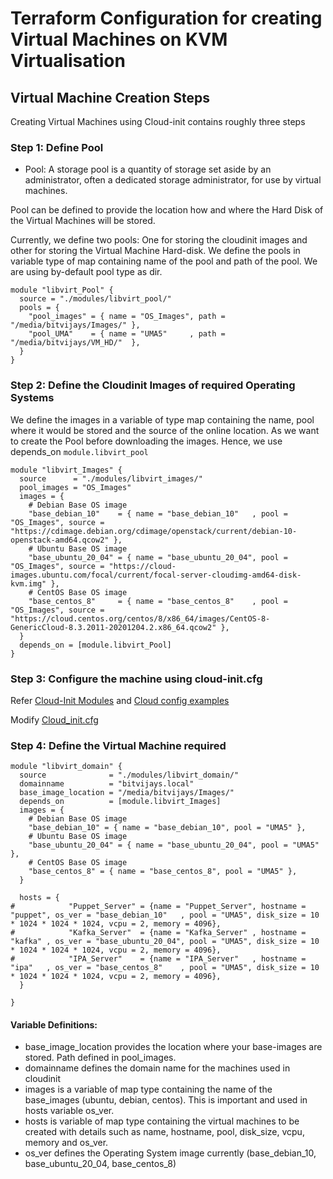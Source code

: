 # Terraform Configuration for creating Virtual Machines on KVM Virtualisation

## Virtual Machine Creation Steps

Creating Virtual Machines using Cloud-init contains roughly three steps

### Step 1: Define Pool 

- Pool: A storage pool is a quantity of storage set aside by an administrator, often a dedicated storage administrator, for use by virtual machines.

Pool can be defined to provide the location how and where the Hard Disk of the Virtual Machines will be stored. 

Currently, we define two pools: One for storing the cloudinit images and other for storing the Virtual Machine Hard-disk. We define the pools in variable type of map containing name of the pool and path of the pool. We are using by-default pool type as dir.

```hcl
module "libvirt_Pool" {
  source = "./modules/libvirt_pool/"
  pools = {
    "pool_images" = { name = "OS_Images", path = "/media/bitvijays/Images/" },
    "pool_UMA"    = { name = "UMA5"     , path = "/media/bitvijays/VM_HD/"  },
  }
}
```


### Step 2: Define the Cloudinit Images of required Operating Systems

We define the images in a variable of type map containing the name, pool where it would be stored and the source of the online location. As we want to create the Pool before downloading the images. Hence, we use depends_on `module.libvirt_pool`

```hcl
module "libvirt_Images" {
  source      = "./modules/libvirt_images/"
  pool_images = "OS_Images"
  images = {
    # Debian Base OS image
    "base_debian_10"    = { name = "base_debian_10"   , pool = "OS_Images", source = "https://cdimage.debian.org/cdimage/openstack/current/debian-10-openstack-amd64.qcow2" },
    # Ubuntu Base OS image
    "base_ubuntu_20_04" = { name = "base_ubuntu_20_04", pool = "OS_Images", source = "https://cloud-images.ubuntu.com/focal/current/focal-server-cloudimg-amd64-disk-kvm.img" },
    # CentOS Base OS image
    "base_centos_8"     = { name = "base_centos_8"    , pool = "OS_Images", source = "https://cloud.centos.org/centos/8/x86_64/images/CentOS-8-GenericCloud-8.3.2011-20201204.2.x86_64.qcow2" },
  }
  depends_on = [module.libvirt_Pool]
}
```

### Step 3: Configure the machine using cloud-init.cfg

Refer [Cloud-Init Modules](https://cloudinit.readthedocs.io/en/latest/topics/modules.html) and [Cloud config examples](https://cloudinit.readthedocs.io/en/latest/topics/examples.html)

Modify [Cloud_init.cfg](modules/libvirt_domain/config/cloud_init.cfg)

### Step 4: Define the Virtual Machine required

```hcl
module "libvirt_domain" {
  source              = "./modules/libvirt_domain/"
  domainname          = "bitvijays.local"
  base_image_location = "/media/bitvijays/Images/"
  depends_on          = [module.libvirt_Images]
  images = {
    # Debian Base OS image
    "base_debian_10" = { name = "base_debian_10", pool = "UMA5" },
    # Ubuntu Base OS image
    "base_ubuntu_20_04" = { name = "base_ubuntu_20_04", pool = "UMA5" },
    # CentOS Base OS image
    "base_centos_8" = { name = "base_centos_8", pool = "UMA5" },
  }

  hosts = {
#            "Puppet_Server" = {name = "Puppet_Server", hostname = "puppet", os_ver = "base_debian_10"   , pool = "UMA5", disk_size = 10 * 1024 * 1024 * 1024, vcpu = 2, memory = 4096},
#            "Kafka_Server"  = {name = "Kafka_Server" , hostname = "kafka" , os_ver = "base_ubuntu_20_04", pool = "UMA5", disk_size = 10 * 1024 * 1024 * 1024, vcpu = 2, memory = 4096},
#            "IPA_Server"    = {name = "IPA_Server"   , hostname = "ipa"   , os_ver = "base_centos_8"    , pool = "UMA5", disk_size = 10 * 1024 * 1024 * 1024, vcpu = 2, memory = 4096},            
  }

}
```

#### Variable Definitions:
- base_image_location provides the location where your base-images are stored. Path defined in pool_images.
- domainname defines the domain name for the machines used in cloudinit
- images is a variable of map type containing the name of the base_images (ubuntu, debian, centos). This is important and used in hosts variable os_ver.
- hosts is variable of map type containing the virtual machines to be created with details such as name, hostname, pool, disk_size, vcpu, memory and os_ver.
- os_ver defines the Operating System image currently (base_debian_10, base_ubuntu_20_04, base_centos_8)

